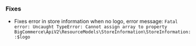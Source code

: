 ### Fixes

- Fixes error in store information when no logo, error message: 
  `Fatal error: Uncaught TypeError: Cannot assign array to property BigCommerce\ApiV2\ResourceModels\StoreInformation\StoreInformation::$logo`





